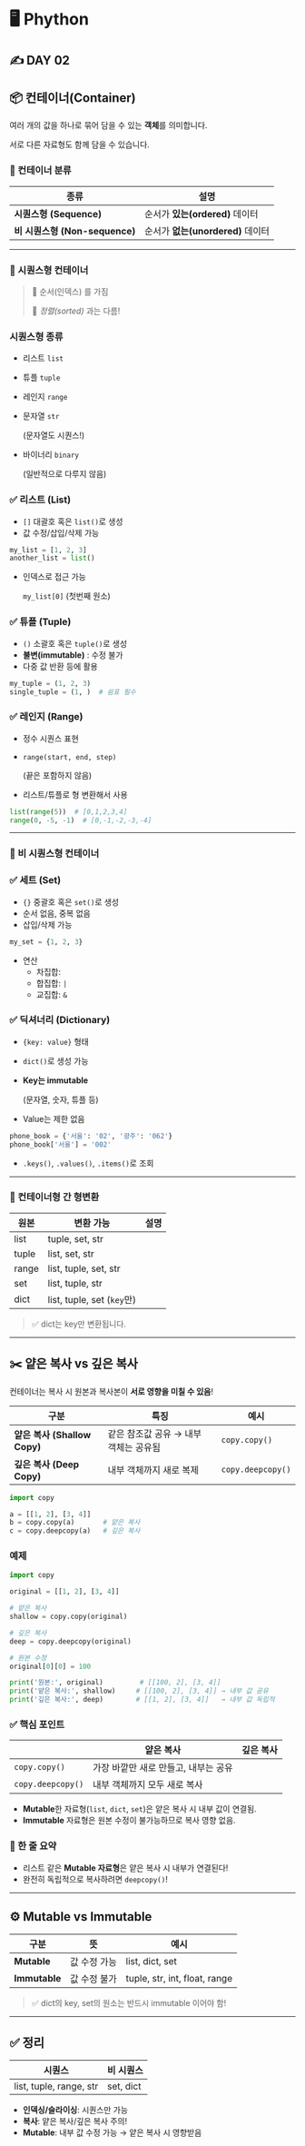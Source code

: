 # 🖥️ Phython

## ✍️ DAY 02

## 📦 컨테이너(Container)

여러 개의 값을 하나로 묶어 담을 수 있는 **객체**를 의미합니다.

서로 다른 자료형도 함께 담을 수 있습니다.

### 📂 컨테이너 분류

| 종류 | 설명 |
| --- | --- |
| **시퀀스형 (Sequence)** | 순서가 **있는(ordered)** 데이터 |
| **비 시퀀스형 (Non-sequence)** | 순서가 **없는(unordered)** 데이터 |

---

### 📌 시퀀스형 컨테이너

> 📏 순서(인덱스) 를 가짐
> 
> 
> 🔢 *정렬(sorted)* 과는 다름!
> 

### 시퀀스형 종류

- 리스트 `list`
- 튜플 `tuple`
- 레인지 `range`
- 문자열 `str`
    
    (문자열도 시퀀스!)
    
- 바이너리 `binary`
    
    (일반적으로 다루지 않음)
    

### ✅ **리스트 (List)**

- `[]` 대괄호 혹은 `list()`로 생성
- 값 수정/삽입/삭제 가능

```python
my_list = [1, 2, 3]
another_list = list()
```

- 인덱스로 접근 가능
    
    `my_list[0]` (첫번째 원소)
    

### ✅ **튜플 (Tuple)**

- `()` 소괄호 혹은 `tuple()`로 생성
- **불변(immutable)** : 수정 불가
- 다중 값 반환 등에 활용

```python
my_tuple = (1, 2, 3)
single_tuple = (1, )  # 쉼표 필수
```

### ✅ **레인지 (Range)**

- 정수 시퀀스 표현
- `range(start, end, step)`
    
    (끝은 포함하지 않음)
    
- 리스트/튜플로 형 변환해서 사용

```python
list(range(5))  # [0,1,2,3,4]
range(0, -5, -1)  # [0,-1,-2,-3,-4]
```

---

### 📌 비 시퀀스형 컨테이너

### ✅ **세트 (Set)**

- `{}` 중괄호 혹은 `set()`로 생성
- 순서 없음, 중복 없음
- 삽입/삭제 가능

```python
my_set = {1, 2, 3}
```

- 연산
    - 차집합:
    - 합집합: `|`
    - 교집합: `&`

### ✅ **딕셔너리 (Dictionary)**

- `{key: value}` 형태
- `dict()`로 생성 가능
- **Key는 immutable**
    
    (문자열, 숫자, 튜플 등)
    
- Value는 제한 없음

```python
phone_book = {'서울': '02', '광주': '062'}
phone_book['서울'] = '002'
```

- `.keys()`, `.values()`, `.items()`로 조회

---

### 🔄 컨테이너형 간 형변환

| 원본 | 변환 가능 | 설명 |
| --- | --- | --- |
| list | tuple, set, str |  |
| tuple | list, set, str |  |
| range | list, tuple, set, str |  |
| set | list, tuple, str |  |
| dict | list, tuple, set (`key`만) |  |

> ✅ dict는 key만 변환됩니다.
> 

---

## ✂️ 얕은 복사 vs 깊은 복사

컨테이너는 복사 시 원본과 복사본이 **서로 영향을 미칠 수 있음**!

| 구분 | 특징 | 예시 |
| --- | --- | --- |
| **얕은 복사 (Shallow Copy)** | 같은 참조값 공유 → 내부 객체는 공유됨 | `copy.copy()` |
| **깊은 복사 (Deep Copy)** | 내부 객체까지 새로 복제 | `copy.deepcopy()` |

```python
import copy

a = [[1, 2], [3, 4]]
b = copy.copy(a)       # 얕은 복사
c = copy.deepcopy(a)   # 깊은 복사
```

### 예제

```python
import copy

original = [[1, 2], [3, 4]]

# 얕은 복사
shallow = copy.copy(original)

# 깊은 복사
deep = copy.deepcopy(original)

# 원본 수정
original[0][0] = 100

print('원본:', original)         # [[100, 2], [3, 4]]
print('얕은 복사:', shallow)     # [[100, 2], [3, 4]] → 내부 값 공유
print('깊은 복사:', deep)        # [[1, 2], [3, 4]]   → 내부 값 독립적
```

### ✅ 핵심 포인트

|  | 얕은 복사 | 깊은 복사 |
| --- | --- | --- |
| `copy.copy()` | 가장 바깥만 새로 만들고, 내부는 공유 |  |
| `copy.deepcopy()` | 내부 객체까지 모두 새로 복사 |  |
- **Mutable**한 자료형(`list`, `dict`, `set`)은 얕은 복사 시 내부 값이 연결됨.
- **Immutable** 자료형은 원본 수정이 불가능하므로 복사 영향 없음.

### 🔑 한 줄 요약

- 리스트 같은 **Mutable 자료형**은 얕은 복사 시 내부가 연결된다!
- 완전히 독립적으로 복사하려면 `deepcopy()`!

---

## ⚙️ Mutable vs Immutable

| 구분 | 뜻 | 예시 |
| --- | --- | --- |
| **Mutable** | 값 수정 가능 | list, dict, set |
| **Immutable** | 값 수정 불가 | tuple, str, int, float, range |

> ✅ dict의 key, set의 원소는 반드시 immutable 이어야 함!
> 

---

## ✅ 정리

| 시퀀스 | 비 시퀀스 |
| --- | --- |
| list, tuple, range, str | set, dict |
- **인덱싱/슬라이싱**: 시퀀스만 가능
- **복사**: 얕은 복사/깊은 복사 주의!
- **Mutable**: 내부 값 수정 가능 → 얕은 복사 시 영향받음